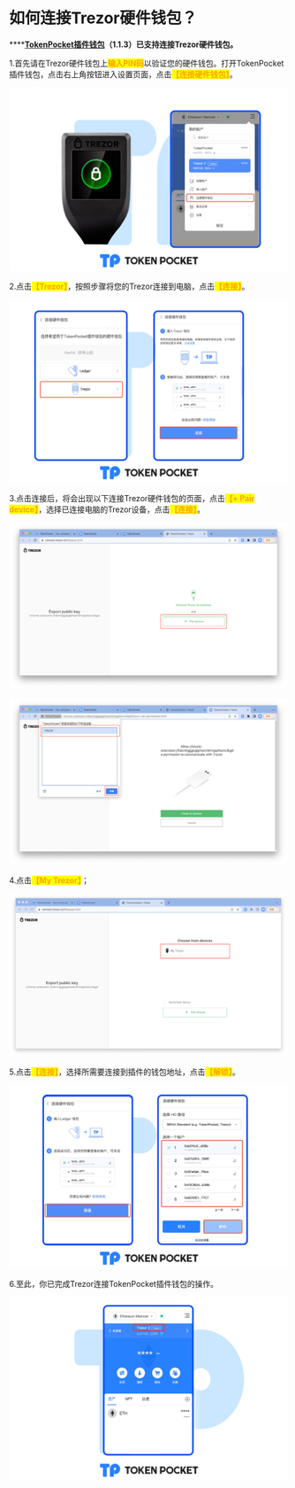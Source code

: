 # 如何连接Trezor硬件钱包？

****[**TokenPocket插件钱包**](https://extension.tokenpocket.pro/#/)**（1.1.3）已支持连接Trezor硬件钱包。**

1.首先请在Trezor硬件钱包上<mark style="color:orange;">**输入PIN码**</mark>以验证您的硬件钱包。打开TokenPocket插件钱包，点击右上角按钮进入设置页面，点击<mark style="color:orange;">**【连接硬件钱包】**</mark>。

![](<../../../.gitbook/assets/trezor cn1.png>)

2.点击<mark style="color:orange;">**【Trezor】**</mark>，按照步骤将您的Trezor连接到电脑，点击<mark style="color:orange;">**【连接】**</mark>。

![](<../../../.gitbook/assets/trezor cn2 (1).png>)

3.点击连接后，将会出现以下连接Trezor硬件钱包的页面，点击<mark style="color:orange;">**【+ Pair device】**</mark>，选择已连接电脑的Trezor设备，点击<mark style="color:orange;">**【连接】**</mark>。

![](../../../.gitbook/assets/trezor1.png)

![](../../../.gitbook/assets/trezor2.png)

4.点击<mark style="color:orange;">**【My Trezor】**</mark>；

![](../../../.gitbook/assets/trezor3.png)

5.点击<mark style="color:orange;">**【连接】**</mark>，选择所需要连接到插件的钱包地址，点击<mark style="color:orange;">**【解锁】**</mark>。

![](<../../../.gitbook/assets/Group 19012.png>)

6.至此，你已完成Trezor连接TokenPocket插件钱包的操作。

![](<../../../.gitbook/assets/Group 19011.png>)
